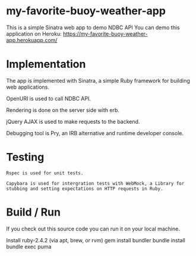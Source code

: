 # my-favorite-buoy-weather-app
 
  This is a simple Sinatra web app to demo NDBC API
  You can demo this application on Heroku: https://my-favorite-buoy-weather-app.herokuapp.com/

# Implementation
 
  The app is implemented with Sinatra, a simple Ruby framework for building web applications.
  
  OpenURI is used to call NDBC API.

  Rendering is done on the server side with erb.

  jQuery AJAX is used to make requests to the backend.

  Debugging tool is Pry, an IRB alternative and runtime developer console.

# Testing

	Rspec is used for unit tests. 

	Capybara is used for intergration tests with WebMock, a Library for stubbing and setting expectations on HTTP requests in Ruby.
 
# Build / Run

  If you check out this source code you can run it on your local machine.

  Install ruby-2.4.2 (via apt, brew, or rvm)
  gem install bundler
  bundle install
  bundle exec puma